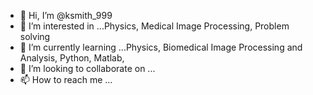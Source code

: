 - 👋 Hi, I’m @ksmith_999
- 👀 I’m interested in ...Physics, Medical Image Processing, Problem solving
- 🌱 I’m currently learning ...Physics, Biomedical Image Processing and Analysis, Python, Matlab,  
- 💞️ I’m looking to collaborate on ...
- 📫 How to reach me ...

<!---
ksmith_999 is a ✨ special ✨ repository because its `README.md` (this file) appears on your GitHub profile.
You can click the Preview link to take a look at your changes.
--->
